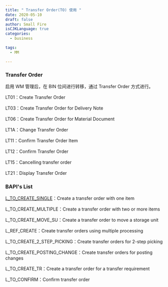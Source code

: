 ```yaml
---
title: " Transfer Order(TO) 使用 "
date: 2020-05-10
draft: false
author: Small Fire
isCJKLanguage: true
categories: 
  - business

tags:
  - MM

---
```


### Transfer Order

启用 WM 管理后，在 BIN 位间进行转移，通过 Transfer Order 方式进行。

LT01：Create  Transfer Order

LT03：Create Transfer Order for Delivery Note

LT06：Create Transfer Order for Material Document

LT1A：Change Transfer Order

LT11：Confirm Transfer Order Item

LT12：Confirm Transfer Order

LT15：Cancelling transfer order

LT21：Display Transfer Order

### BAPI's List

[L_TO_CREATE_SINGLE](https://coldinfire.github.io/2020/WM_TransferOrder_BAPI_1/)：Create a transfer order with one item

L_TO_CREATE_MULTIPLE：Create a transfer order with two or more items

L_TO_CREATE_MOVE_SU：Create a transfer order to move a storage unit

L_REF_CREATE：Create transfer orders using multiple processing

L_TO_CREATE_2_STEP_PICKING：Create transfer orders for 2-step picking

L_TO_CREATE_POSTING_CHANGE：Create transfer orders for posting changes

L_TO_CREATE_TR：Create a transfer order for a transfer requirement

L_TO_CONFIRM：Confirm transfer order

